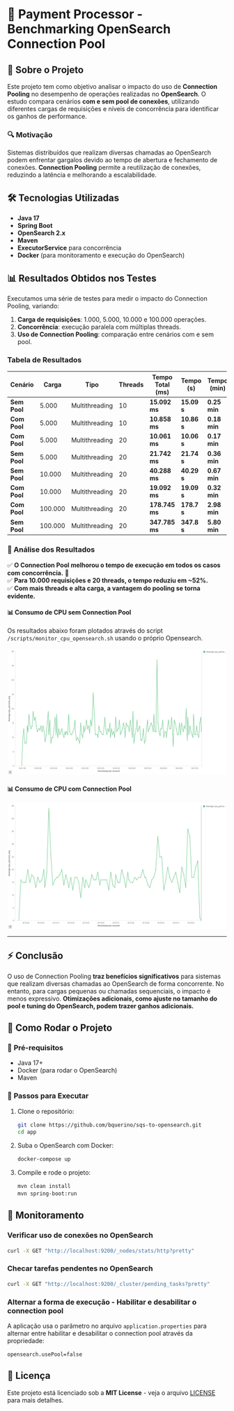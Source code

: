 # 🚀 Payment Processor - Benchmarking OpenSearch Connection Pool

## 📌 Sobre o Projeto
Este projeto tem como objetivo analisar o impacto do uso de **Connection Pooling** no desempenho de operações realizadas no **OpenSearch**. O estudo compara cenários **com e sem pool de conexões**, utilizando diferentes cargas de requisições e níveis de concorrência para identificar os ganhos de performance.

### 🔍 **Motivação**
Sistemas distribuídos que realizam diversas chamadas ao OpenSearch podem enfrentar gargalos devido ao tempo de abertura e fechamento de conexões. **Connection Pooling** permite a reutilização de conexões, reduzindo a latência e melhorando a escalabilidade.

## 🛠️ **Tecnologias Utilizadas**
- **Java 17**
- **Spring Boot**
- **OpenSearch 2.x**
- **Maven**
- **ExecutorService** para concorrência
- **Docker** (para monitoramento e execução do OpenSearch)

## 📊 **Resultados Obtidos nos Testes**
Executamos uma série de testes para medir o impacto do Connection Pooling, variando:
1. **Carga de requisições**: 1.000, 5.000, 10.000 e 100.000 operações.
2. **Concorrência**: execução paralela com múltiplas threads.
3. **Uso de Connection Pooling**: comparação entre cenários com e sem pool.

### **Tabela de Resultados**

| Cenário                 | Carga   | Tipo             | Threads | Tempo Total (ms) | Tempo (s)   | Tempo (min)  |
|-------------------------|---------|-----------------|---------|-----------------|-------------|--------------|
| **Sem Pool**           | 5.000   | Multithreading  | 10      | **15.092 ms**   | **15.09 s** | **0.25 min** |
| **Com Pool**           | 5.000   | Multithreading  | 10      | **10.858 ms**   | **10.86 s** | **0.18 min** |
| **Com Pool**           | 5.000   | Multithreading  | 20      | **10.061 ms**   | **10.06 s** | **0.17 min** |
| **Sem Pool**           | 5.000   | Multithreading  | 20      | **21.742 ms**   | **21.74 s** | **0.36 min** |
| **Sem Pool**           | 10.000  | Multithreading  | 20      | **40.288 ms**   | **40.29 s** | **0.67 min** |
| **Com Pool**           | 10.000  | Multithreading  | 20      | **19.092 ms**   | **19.09 s** | **0.32 min** |
| **Com Pool**           | 100.000 | Multithreading  | 20      | **178.745 ms**  | **178.7 s** | **2.98 min** |
| **Sem Pool**           | 100.000 | Multithreading  | 20      | **347.785 ms**  | **347.8 s** | **5.80 min** |
### **📌 Análise dos Resultados**
✅ **O Connection Pool melhorou o tempo de execução em todos os casos com concorrência.** 🚀  
✅ **Para 10.000 requisições e 20 threads, o tempo reduziu em ~52%.**  
✅ **Com mais threads e alta carga, a vantagem do pooling se torna evidente.**

#### **📊 Consumo de CPU sem Connection Pool**

Os resultados abaixo foram plotados através do script `/scripts/monitor_cpu_opensearch.sh` usando o próprio Opensearch.

![Sem Connection Pool](results/without-connection-pool.png)

#### **📊 Consumo de CPU com Connection Pool**
![Com Connection Pool](results/with-connection-pool.png)

---

## ⚡ **Conclusão**
O uso de Connection Pooling **traz benefícios significativos** para sistemas que realizam diversas chamadas ao OpenSearch de forma concorrente. No entanto, para cargas pequenas ou chamadas sequenciais, o impacto é menos expressivo. **Otimizações adicionais, como ajuste no tamanho do pool e tuning do OpenSearch, podem trazer ganhos adicionais.**

## 🚀 **Como Rodar o Projeto**
### 📌 **Pré-requisitos**
- Java 17+
- Docker (para rodar o OpenSearch)
- Maven

### 📌 **Passos para Executar**
1. Clone o repositório:
   ```sh
   git clone https://github.com/bquerino/sqs-to-opensearch.git
   cd app
   ```
2. Suba o OpenSearch com Docker:
   ```sh
   docker-compose up
   ```
3. Compile e rode o projeto:
   ```sh
   mvn clean install
   mvn spring-boot:run
   ```
   
## 📌 **Monitoramento**
### **Verificar uso de conexões no OpenSearch**
```sh
curl -X GET "http://localhost:9200/_nodes/stats/http?pretty"
```

### **Checar tarefas pendentes no OpenSearch**
```sh
curl -X GET "http://localhost:9200/_cluster/pending_tasks?pretty"
```

### **Alternar a forma de execução - Habilitar e desabilitar o connection pool**

A aplicação usa o parâmetro no arquivo `application.properties` para alternar entre habilitar e desabilitar o connection pool através da propriedade:

```properties
opensearch.usePool=false
```

## 📜 **Licença**
Este projeto está licenciado sob a **MIT License** - veja o arquivo [LICENSE](LICENSE) para mais detalhes.

